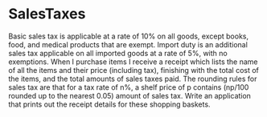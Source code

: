 SalesTaxes
==========

Basic sales tax is applicable at a rate of 10% on all goods, except books,     food, and medical products that are exempt. Import duty is an additional sales     tax applicable on all imported goods at a rate of 5%, with no exemptions.      When I purchase items I receive a receipt which lists the name of all the     items and their price (including tax), finishing with the total cost of the     items, and the total amounts of sales taxes paid. The rounding rules for sales     tax are that for a tax rate of n%, a shelf price of p contains (np/100 rounded     up to the nearest 0.05) amount of sales tax.      Write an application that prints out the receipt details for these shopping     baskets.
